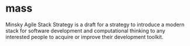 # mass
Minsky Agile Stack Strategy is a draft for a strategy to introduce a modern stack for software development and computational thinking to any interested people to acquire or improve their development toolkit.
